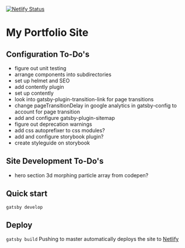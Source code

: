 [![Netlify Status](https://api.netlify.com/api/v1/badges/fc0a3131-0c25-4b3a-a183-1a44c9e614be/deploy-status)](https://app.netlify.com/sites/gatsby-portfolio-anand/deploys)

# My Portfolio Site

##  Configuration To-Do's
- figure out unit testing
- arrange components into subdirectories
- set up helmet and SEO
- add contently plugin
- set up contently
- look into gatsby-plugin-transition-link for page transitions
- change pageTransitionDelay in google analytics in gatsby-config to account for page transition
- add and configure gatsby-plugin-sitemap
- figure out deprecation warnings
- add css autoprefixer to css modules?
- add and configure storybook plugin?
- create styleguide on storybook

## Site Development To-Do's
- hero section 3d morphing particle array from codepen?

## Quick start
`gatsby develop`

## Deploy
`gatsby build`
Pushing to master automatically deploys the site to [Netlify](https://gatsby-portfolio-anand.netlify.com/)